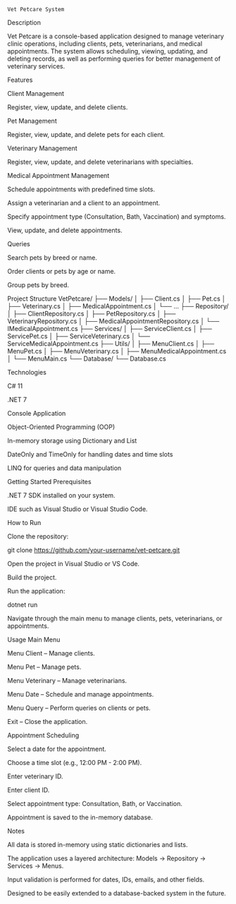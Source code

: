     Vet Petcare System
Description

Vet Petcare is a console-based application designed to manage veterinary clinic operations, including clients, pets, veterinarians, and medical appointments. The system allows scheduling, viewing, updating, and deleting records, as well as performing queries for better management of veterinary services.

Features

Client Management

Register, view, update, and delete clients.

Pet Management

Register, view, update, and delete pets for each client.

Veterinary Management

Register, view, update, and delete veterinarians with specialties.

Medical Appointment Management

Schedule appointments with predefined time slots.

Assign a veterinarian and a client to an appointment.

Specify appointment type (Consultation, Bath, Vaccination) and symptoms.

View, update, and delete appointments.

Queries

Search pets by breed or name.

Order clients or pets by age or name.

Group pets by breed.

Project Structure
VetPetcare/
├── Models/
│   ├── Client.cs
│   ├── Pet.cs
│   ├── Veterinary.cs
│   ├── MedicalAppointment.cs
│   └── ...
├── Repository/
│   ├── ClientRepository.cs
│   ├── PetRepository.cs
│   ├── VeterinaryRepository.cs
│   ├── MedicalAppointmentRepository.cs
│   └── IMedicalAppointment.cs
├── Services/
│   ├── ServiceClient.cs
│   ├── ServicePet.cs
│   ├── ServiceVeterinary.cs
│   └── ServiceMedicalAppointment.cs
├── Utils/
│   ├── MenuClient.cs
│   ├── MenuPet.cs
│   ├── MenuVeterinary.cs
│   ├── MenuMedicalAppointment.cs
│   └── MenuMain.cs
└── Database/
└── Database.cs

Technologies

C# 11

.NET 7

Console Application

Object-Oriented Programming (OOP)

In-memory storage using Dictionary and List

DateOnly and TimeOnly for handling dates and time slots

LINQ for queries and data manipulation

Getting Started
Prerequisites

.NET 7 SDK installed on your system.

IDE such as Visual Studio or Visual Studio Code.

How to Run

Clone the repository:

git clone https://github.com/your-username/vet-petcare.git


Open the project in Visual Studio or VS Code.

Build the project.

Run the application:

dotnet run


Navigate through the main menu to manage clients, pets, veterinarians, or appointments.

Usage
Main Menu

Menu Client – Manage clients.

Menu Pet – Manage pets.

Menu Veterinary – Manage veterinarians.

Menu Date – Schedule and manage appointments.

Menu Query – Perform queries on clients or pets.

Exit – Close the application.

Appointment Scheduling

Select a date for the appointment.

Choose a time slot (e.g., 12:00 PM - 2:00 PM).

Enter veterinary ID.

Enter client ID.

Select appointment type: Consultation, Bath, or Vaccination.

Appointment is saved to the in-memory database.

Notes

All data is stored in-memory using static dictionaries and lists.

The application uses a layered architecture: Models → Repository → Services → Menus.

Input validation is performed for dates, IDs, emails, and other fields.

Designed to be easily extended to a database-backed system in the future.